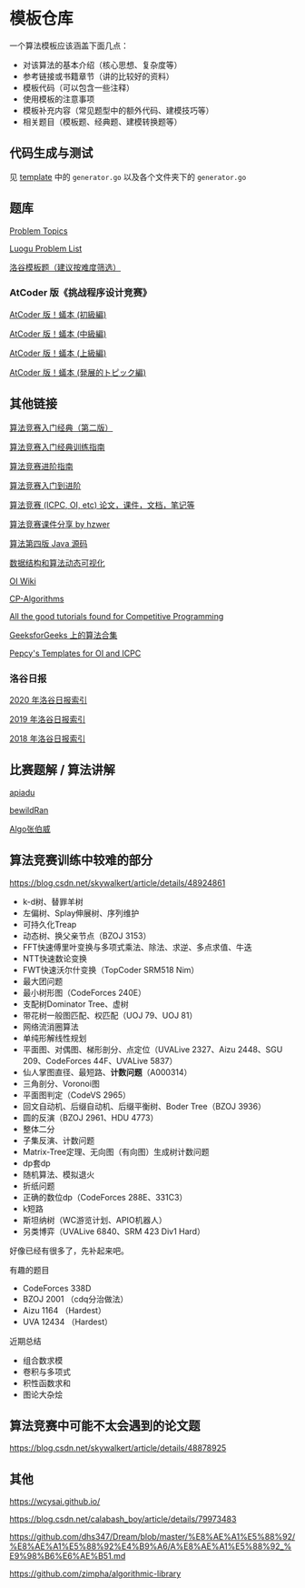 # 模板仓库

一个算法模板应该涵盖下面几点：
- 对该算法的基本介绍（核心思想、复杂度等）
- 参考链接或书籍章节（讲的比较好的资料）
- 模板代码（可以包含一些注释）
- 使用模板的注意事项
- 模板补充内容（常见题型中的额外代码、建模技巧等）
- 相关题目（模板题、经典题、建模转换题等）

## 代码生成与测试

见 [template](./template) 中的 `generator.go` 以及各个文件夹下的 `generator.go`

## 题库

[Problem Topics](https://codeforces.com/blog/entry/55274)

[Luogu Problem List](https://github.com/SFOI-Team/luogu-problem-list/blob/master/list.md)

[洛谷模板题（建议按难度筛选）](https://www.luogu.com.cn/problem/list?keyword=%E6%A8%A1%E6%9D%BF&page=1)

### AtCoder 版《挑战程序设计竞赛》

[AtCoder 版！蟻本 (初級編)](https://qiita.com/drken/items/e77685614f3c6bf86f44)

[AtCoder 版！蟻本 (中級編)](https://qiita.com/drken/items/2f56925972c1d34e05d8)

[AtCoder 版！蟻本 (上級編)](https://qiita.com/drken/items/9b311d553aa434bb26e4)

[AtCoder 版！蟻本 (発展的トピック編)](https://qiita.com/drken/items/0de3d205690d92307b7c)

## 其他链接

[算法竞赛入门经典（第二版）](https://github.com/aoapc-book/aoapc-bac2nd)

[算法竞赛入门经典训练指南](https://github.com/klb3713/aoapc-book/tree/master/TrainingGuide/bookcodes)

[算法竞赛进阶指南](https://github.com/lydrainbowcat/tedukuri)

[算法竞赛入门到进阶](https://github.com/luoyongjun999/code)

[算法竞赛 (ICPC, OI, etc) 论文，课件，文档，笔记等](https://github.com/LzyRapx/Competitive-Programming-Docs)

[算法竞赛课件分享 by hzwer](https://github.com/hzwer/shareOI)

[算法第四版 Java 源码](https://algs4.cs.princeton.edu/code/)

[数据结构和算法动态可视化](https://visualgo.net/zh)

[OI Wiki](https://oi-wiki.org/)

[CP-Algorithms](https://cp-algorithms.com/)

[All the good tutorials found for Competitive Programming](https://codeforces.com/blog/entry/57282)

[GeeksforGeeks 上的算法合集](https://www.geeksforgeeks.org/how-to-prepare-for-acm-icpc/)

[Pepcy's Templates for OI and ICPC](http://pepcy.cf/icpc-templates/)

### 洛谷日报

[2020 年洛谷日报索引](https://www.luogu.com.cn/discuss/show/179788)

[2019 年洛谷日报索引](https://www.luogu.com.cn/discuss/show/92685)

[2018 年洛谷日报索引](https://www.luogu.com.cn/discuss/show/48491)

## 比赛题解 / 算法讲解

[apiadu](https://space.bilibili.com/4479419/video)

[bewildRan](https://space.bilibili.com/328104520/video)

[Algo张伯威](https://space.bilibili.com/1956975/video)

## 算法竞赛训练中较难的部分

https://blog.csdn.net/skywalkert/article/details/48924861

- k-d树、替罪羊树
- 左偏树、Splay伸展树、序列维护
- 可持久化Treap
- 动态树、换父亲节点（BZOJ 3153）
- FFT快速傅里叶变换与多项式乘法、除法、求逆、多点求值、牛迭
- NTT快速数论变换
- FWT快速沃尔什变换（TopCoder SRM518 Nim）
- 最大团问题
- 最小树形图（CodeForces 240E）
- 支配树Dominator Tree、虚树
- 带花树一般图匹配、权匹配（UOJ 79、UOJ 81）
- 网络流消圈算法
- 单纯形解线性规划
- 平面图、对偶图、梯形剖分、点定位（UVALive 2327、Aizu 2448、SGU 209、CodeForces 44F、UVALive 5837）
- 仙人掌图直径、最短路、**计数问题**（A000314）
- 三角剖分、Voronoi图
- 平面图判定（CodeVS 2965）
- 回文自动机、后缀自动机、后缀平衡树、Boder Tree（BZOJ 3936）
- 圆的反演（BZOJ 2961、HDU 4773）
- 整体二分
- 子集反演、计数问题
- Matrix-Tree定理、无向图（有向图）生成树计数问题
- dp套dp
- 随机算法、模拟退火
- 折纸问题
- 正确的数位dp（CodeForces 288E、331C3）
- k短路
- 斯坦纳树（WC游览计划、APIO机器人）
- 另类博弈（UVALive 6840、SRM 423 Div1 Hard）

好像已经有很多了，先补起来吧。

有趣的题目
- CodeForces 338D 
- BZOJ 2001 （cdq分治做法） 
- Aizu 1164 （Hardest） 
- UVA 12434 （Hardest）

近期总结 
- 组合数求模 
- 卷积与多项式 
- 积性函数求和 
- 图论大杂烩

## 算法竞赛中可能不太会遇到的论文题

https://blog.csdn.net/skywalkert/article/details/48878925

## 其他

https://wcysai.github.io/

https://blog.csdn.net/calabash_boy/article/details/79973483

https://github.com/dhs347/Dream/blob/master/%E8%AE%A1%E5%88%92/%E8%AE%A1%E5%88%92%E4%B9%A6/A%E8%AE%A1%E5%88%92_%E9%98%B6%E6%AE%B51.md

https://github.com/zimpha/algorithmic-library
